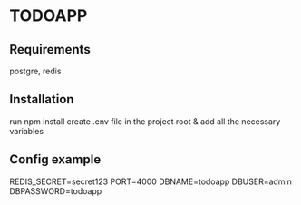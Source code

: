# TODOAPP

## Requirements

postgre, redis

## Installation

run npm install
create .env file in the project root & add all the necessary variables

## Config example

REDIS_SECRET=secret123
PORT=4000
DBNAME=todoapp
DBUSER=admin
DBPASSWORD=todoapp

